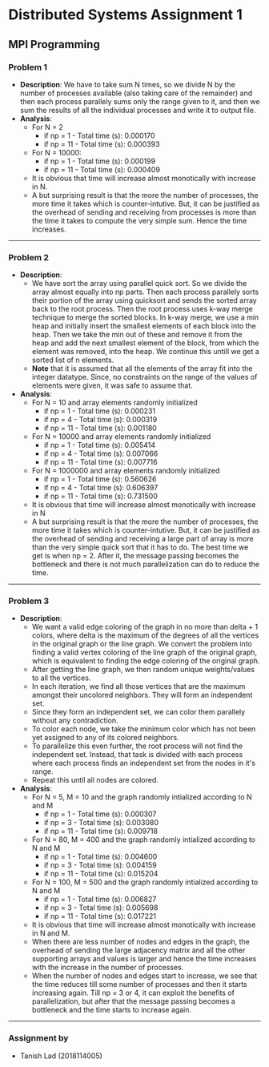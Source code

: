 # Distributed Systems Assignment 1
## MPI Programming

### Problem 1
- **Description**:
We have to take sum N times, so we divide N by the number of processes available (also taking care of the remainder) and then each process parallely sums only the range given to it, and then we sum the results of all the individual processes and write it to output file.
- **Analysis**:
    - For N = 2
        - if np = 1 - Total time (s): 0.000170
        - if np = 11 - Total time (s): 0.000393
    - For N = 10000:
        - if np = 1 - Total time (s): 0.000199
        - if np = 11 - Total time (s): 0.000409
    - It is obvious that time will increase almost monotically with increase in N.
    - A but surprising result is that the more the number of processes, the more time it takes which is counter-intutive. But, it can be justified as the overhead of sending and receiving from processes is more than the time it takes to compute the very simple sum. Hence the time increases.

---

### Problem 2
- **Description**:
    - We have sort the array using parallel quick sort. So we divide the array almost equally into np parts. Then each process parallely sorts their portion of the array using quicksort and sends the sorted array back to the root process. Then the root process uses k-way merge technique to merge the sorted blocks. In k-way merge, we use a min heap and initially insert the smallest elements of each block into the heap. Then we take the min out of these and remove it from the heap and add the next smallest element of the block, from which the element was removed, into the heap. We continue this untill we get a sorted list of n elements.
    - **Note** that it is assumed that all the elements of the array fit into the integer datatype. Since, no constraints on the range of the values of elements were given, it was safe to assume that.
- **Analysis**:
    - For N = 10 and array elements randomly initialized
        - if np = 1 - Total time (s): 0.000231
        - if np = 4 - Total time (s): 0.000319
        - if np = 11 - Total time (s): 0.001180
    - For N = 10000 and array elements randomly initialized
        - if np = 1 - Total time (s): 0.005414
        - if np = 4 - Total time (s): 0.007066
        - if np = 11 - Total time (s): 0.007716
    - For N = 1000000 and array elements randomly initialized
        - if np = 1 - Total time (s): 0.560626
        - if np = 4 - Total time (s): 0.606397
        - if np = 11 - Total time (s): 0.731500
    - It is obvious that time will increase almost monotically with increase in N
    - A but surprising result is that the more the number of processes, the more time it takes which is counter-intutive. But, it can be justified as the overhead of sending and receiving a large part of array is more than the very simple quick sort that it has to do. The best time we get is when np = 2. After it, the message passing becomes the bottleneck and there is not much parallelization can do to reduce the time.

---

### Problem 3
- **Description**:
    - We want a valid edge coloring of the graph in no more than delta + 1 colors, where delta is the maximum of the degrees of all the vertices in the original graph or the line graph. We convert the problem into finding a valid vertex coloring of the line graph of the original graph, which is equivalent to finding the edge coloring of the original graph.
    - After getting the line graph, we then random unique weights/values to all the vertices.
    - In each iteration, we find all those vertices that are the maximum amongst their uncolored neighbors. They will form an independent set.
    - Since they form an independent set, we can color them parallely without any contradiction.
    - To color each node, we take the minimum color which has not been yet assigned to any of its colored neighbors.
    - To parallelize this even further, the root process will not find the independent set. Instead, that task is divided with each process where each process finds an independent set from the nodes in it's range.
    - Repeat this until all nodes are colored.
- **Analysis**:
    - For N = 5, M = 10 and the graph randomly intialized according to N and M
        - if np = 1 - Total time (s): 0.000307
        - if np = 3 - Total time (s): 0.003080
        - if np = 11 - Total time (s): 0.009718
    - For N = 80, M = 400 and the graph randomly intialized according to N and M
        - if np = 1 - Total time (s): 0.004600
        - if np = 3 - Total time (s): 0.004159
        - if np = 11 - Total time (s): 0.015204
    - For N = 100, M = 500 and the graph randomly intialized according to N and M
        - if np = 1 - Total time (s): 0.006827
        - if np = 3 - Total time (s): 0.005698
        - if np = 11 - Total time (s): 0.017221
    - It is obvious that time will increase almost monotically with increase in N and M.
    - When there are less number of nodes and edges in the graph, the overhead of sending the large adjacency matrix and all the other supporting arrays and values is larger and hence the time increases with the increase in the number of processes.
    - When the number of nodes and edges start to increase, we see that the time reduces till some number of processes and then it starts increasing again. Till np = 3 or 4, it can exploit the benefits of parallelization, but after that the message passing becomes a bottleneck and the time starts to increase again.

---

### Assignment by
- Tanish Lad (2018114005)
